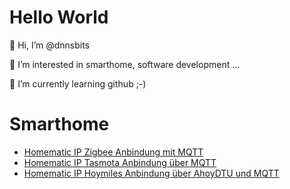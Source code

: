 # Hello World

👋 Hi, I’m @dnnsbits

👀 I’m interested in smarthome, software development ...

🌱 I’m currently learning github ;-)


# Smarthome

* [Homematic IP Zigbee Anbindung mit MQTT](https://github.com/dnnsbits/hmip-mqtt-zigbee)
* [Homematic IP Tasmota Anbindung über MQTT](https://github.com/dnnsbits/hmip-mqtt-tasmota)
* [Homematic IP Hoymiles Anbindung über AhoyDTU und MQTT](https://github.com/dnnsbits/hmip-mqtt-ahoy)
